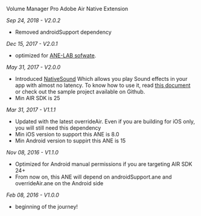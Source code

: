 Volume Manager Pro Adobe Air Native Extension

*Sep 24, 2018 - V2.0.2*
* Removed androidSupport dependency

*Dec 15, 2017 - V2.0.1*
* optimized for [ANE-LAB sofwate](https://github.com/myflashlab/ANE-LAB).

*May 31, 2017 - V2.0.0*
* Introduced [NativeSound](http://myflashlab.github.io/asdoc/com/myflashlab/air/extensions/volume/NativeSound.html) Which allows you play Sound effects in your app with almost no latency. To know how to use it, read [this document](http://myflashlab.github.io/asdoc/com/myflashlab/air/extensions/volume/Volume.html#getNativeSoundObject()) or check out the sample project available on Github.
* Min AIR SDK is 25

*Mar 31, 2017 - V1.1.1*
* Updated with the latest overrideAir. Even if you are building for iOS only, you will still need this dependency
* Min iOS version to support this ANE is 8.0
* Min Android version to suppirt this ANE is 15

*Nov 08, 2016 - V1.1.0*
* Optimized for Android manual permissions if you are targeting AIR SDK 24+
* From now on, this ANE will depend on androidSupport.ane and overrideAir.ane on the Android side

*Feb 08, 2016 - V1.0.0*
* beginning of the journey!